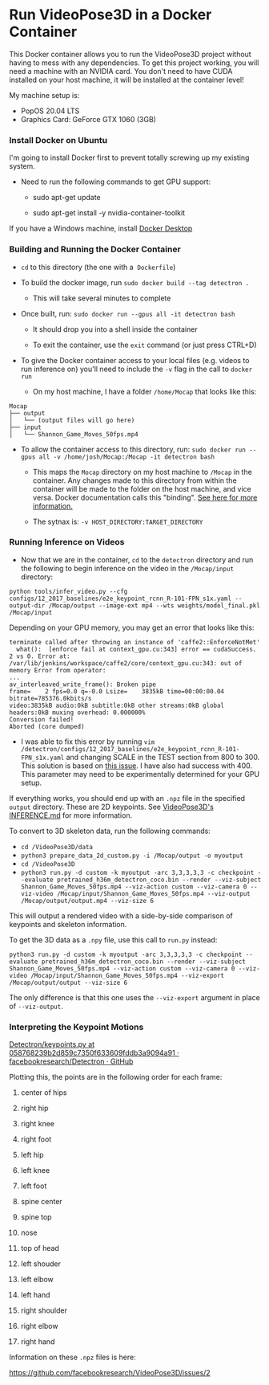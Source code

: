 # Run VideoPose3D in a Docker Container

This Docker container allows you to run the VideoPose3D project without having to mess with any dependencies.  To get this project working, you will need a machine with an NVIDIA card. You don't need to have CUDA installed on your host machine, it will be installed at the container level!

My machine setup is:

- PopOS 20.04 LTS
- Graphics Card: GeForce GTX 1060 (3GB)

### Install Docker on Ubuntu

I'm going to install Docker first to prevent totally screwing up my existing system.

- Need to run the following commands to get GPU support:
  
  - sudo apt-get update
  
  - sudo apt-get install -y nvidia-container-toolkit

If you have a Windows machine, install [Docker Desktop](https://www.docker.com/products/docker-desktop)

### Building and Running the Docker Container

- `cd` to this directory (the one with a  `Dockerfile`)

- To build the docker image, run `sudo docker build --tag detectron .`
  
  - This will take several minutes to complete

- Once built, run: `sudo docker run --gpus all -it detectron bash`
  
  - It should drop you into a shell inside the container
  
  - To exit the container, use the `exit` command (or just press CTRL+D)
* To give the Docker container access to your local files (e.g. videos to run inference on) you'll need to include the `-v` flag in the call to `docker run`
  
  * On my host machine, I have a folder `/home/Mocap` that looks like this:

```
Mocap
├── output
│   └── (output files will go here)
├── input
│   └── Shannon_Game_Moves_50fps.mp4
```

- To allow the container access to this directory, run: `sudo docker run --gpus all -v /home/josh/Mocap:/Mocap -it detectron bash`
  
  - This maps the `Mocap` directory on my host machine to `/Mocap` in the container. Any changes made to this directory from within the container will  be made to the folder on the host machine, and vice versa. Docker documentation calls this "binding". [See here for more information.](https://docs.docker.com/storage/bind-mounts/)
  
  - The sytnax is: `-v HOST_DIRECTORY:TARGET_DIRECTORY`

### Running Inference on Videos

* Now that we are in the container, `cd` to the `detectron` directory and run the following to begin inference on the video in the `/Mocap/input` directory:

`python tools/infer_video.py --cfg configs/12_2017_baselines/e2e_keypoint_rcnn_R-101-FPN_s1x.yaml --output-dir /Mocap/output --image-ext mp4 --wts weights/model_final.pkl /Mocap/input`

Depending on your GPU memory, you may get an error that looks like this:

```
terminate called after throwing an instance of 'caffe2::EnforceNotMet'
  what():  [enforce fail at context_gpu.cu:343] error == cudaSuccess. 2 vs 0. Error at: /var/lib/jenkins/workspace/caffe2/core/context_gpu.cu:343: out of memory Error from operator: 
...
av_interleaved_write_frame(): Broken pipe
frame=    2 fps=0.0 q=-0.0 Lsize=    3835kB time=00:00:00.04 bitrate=785376.0kbits/s    
video:3835kB audio:0kB subtitle:0kB other streams:0kB global headers:0kB muxing overhead: 0.000000%
Conversion failed!
Aborted (core dumped)
```

* I was able to fix this error by running `vim /detectron/configs/12_2017_baselines/e2e_keypoint_rcnn_R-101-FPN_s1x.yaml` and changing SCALE in the TEST section from 800 to 300. This solution is based on [this issue](https://github.com/facebookresearch/Detectron/issues/812). I have also had success with 400. This parameter may need to be experimentally determined for your GPU setup.

If everything works, you should end up with an `.npz` file in the specified `output` directory. These are 2D keypoints. See [VideoPose3D's INFERENCE.md](https://github.com/facebookresearch/VideoPose3D/blob/master/INFERENCE.md#step-5-rendering-a-custom-video-and-exporting-coordinates) for more information.

To convert to 3D skeleton data, run the following commands:

* `cd /VideoPose3D/data` 
* `python3 prepare_data_2d_custom.py -i /Mocap/output -o myoutput`
* `cd /VideoPose3D`
* `python3 run.py -d custom -k myoutput -arc 3,3,3,3,3 -c checkpoint --evaluate pretrained_h36m_detectron_coco.bin --render --viz-subject Shannon_Game_Moves_50fps.mp4 --viz-action custom --viz-camera 0 --viz-video /Mocap/input/Shannon_Game_Moves_50fps.mp4 --viz-output /Mocap/output/output.mp4 --viz-size 6`

This will output a rendered video with a side-by-side comparison of keypoints and skeleton information.

To get the 3D data as a `.npy` file, use this call to `run.py` instead:

`python3 run.py -d custom -k myoutput -arc 3,3,3,3,3 -c checkpoint --evaluate pretrained_h36m_detectron_coco.bin --render --viz-subject Shannon_Game_Moves_50fps.mp4 --viz-action custom --viz-camera 0 --viz-video /Mocap/input/Shannon_Game_Moves_50fps.mp4 --viz-export /Mocap/output/output --viz-size 6`

The only difference is that this one uses the `--viz-export` argument in place of `--viz-output`.    



### Interpreting the Keypoint Motions

[Detectron/keypoints.py at 058768239b2d859c7350f633609fddb3a9094a91 · facebookresearch/Detectron · GitHub](https://github.com/facebookresearch/Detectron/blob/058768239b2d859c7350f633609fddb3a9094a91/detectron/utils/keypoints.py#L34-L51)  



Plotting this, the points are in the following order for each frame:

1. center of hips

2. right hip

3. right knee

4. right foot

5. left hip

6. left knee

7. left foot

8. spine center

9. spine top

10. nose

11. top of head

12. left shouder

13. left elbow

14. left hand

15. right shoulder

16. right elbow

17. right hand



Information on these `.npz` files is here:

https://github.com/facebookresearch/VideoPose3D/issues/2
